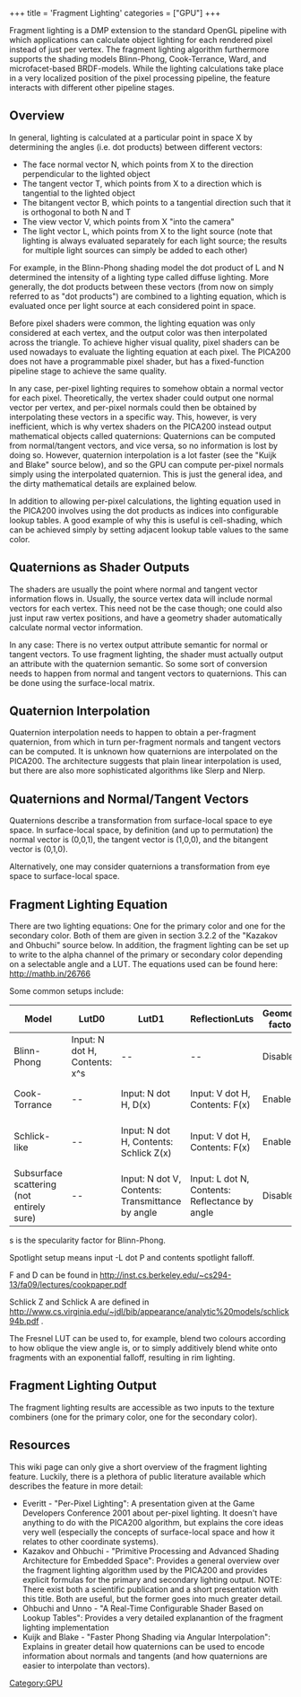 +++
title = 'Fragment Lighting'
categories = ["GPU"]
+++

Fragment lighting is a DMP extension to the standard OpenGL pipeline
with which applications can calculate object lighting for each rendered
pixel instead of just per vertex. The fragment lighting algorithm
furthermore supports the shading models Blinn-Phong, Cook-Terrance,
Ward, and microfacet-based BRDF-models. While the lighting calculations
take place in a very localized position of the pixel processing
pipeline, the feature interacts with different other pipeline stages.

## Overview

In general, lighting is calculated at a particular point in space X by
determining the angles (i.e. dot products) between different vectors:

- The face normal vector N, which points from X to the direction
  perpendicular to the lighted object
- The tangent vector T, which points from X to a direction which is
  tangential to the lighted object
- The bitangent vector B, which points to a tangential direction such
  that it is orthogonal to both N and T
- The view vector V, which points from X "into the camera"
- The light vector L, which points from X to the light source (note that
  lighting is always evaluated separately for each light source; the
  results for multiple light sources can simply be added to each other)

For example, in the Blinn-Phong shading model the dot product of L and N
determined the intensity of a lighting type called diffuse lighting.
More generally, the dot products between these vectors (from now on
simply referred to as "dot products") are combined to a lighting
equation, which is evaluated once per light source at each considered
point in space.

Before pixel shaders were common, the lighting equation was only
considered at each vertex, and the output color was then interpolated
across the triangle. To achieve higher visual quality, pixel shaders can
be used nowadays to evaluate the lighting equation at each pixel. The
PICA200 does not have a programmable pixel shader, but has a
fixed-function pipeline stage to achieve the same quality.

In any case, per-pixel lighting requires to somehow obtain a normal
vector for each pixel. Theoretically, the vertex shader could output one
normal vector per vertex, and per-pixel normals could then be obtained
by interpolating these vectors in a specific way. This, however, is very
inefficient, which is why vertex shaders on the PICA200 instead output
mathematical objects called quaternions: Quaternions can be computed
from normal/tangent vectors, and vice versa, so no information is lost
by doing so. However, quaternion interpolation is a lot faster (see the
"Kuijk and Blake" source below), and so the GPU can compute per-pixel
normals simply using the interpolated quaternion. This is just the
general idea, and the dirty mathematical details are explained below.

In addition to allowing per-pixel calculations, the lighting equation
used in the PICA200 involves using the dot products as indices into
configurable lookup tables. A good example of why this is useful is
cell-shading, which can be achieved simply by setting adjacent lookup
table values to the same color.

## Quaternions as Shader Outputs

The shaders are usually the point where normal and tangent vector
information flows in. Usually, the source vertex data will include
normal vectors for each vertex. This need not be the case though; one
could also just input raw vertex positions, and have a geometry shader
automatically calculate normal vector information.

In any case: There is no vertex output attribute semantic for normal or
tangent vectors. To use fragment lighting, the shader must actually
output an attribute with the quaternion semantic. So some sort of
conversion needs to happen from normal and tangent vectors to
quaternions. This can be done using the surface-local matrix.

## Quaternion Interpolation

Quaternion interpolation needs to happen to obtain a per-fragment
quaternion, from which in turn per-fragment normals and tangent vectors
can be computed. It is unknown how quaternions are interpolated on the
PICA200. The architecture suggests that plain linear interpolation is
used, but there are also more sophisticated algorithms like Slerp and
Nlerp.

## Quaternions and Normal/Tangent Vectors

Quaternions describe a transformation from surface-local space to eye
space. In surface-local space, by definition (and up to permutation) the
normal vector is (0,0,1), the tangent vector is (1,0,0), and the
bitangent vector is (0,1,0).

Alternatively, one may consider quaternions a transformation from eye
space to surface-local space.

## Fragment Lighting Equation

There are two lighting equations: One for the primary color and one for
the secondary color. Both of them are given in section 3.2.2 of the
"Kazakov and Ohbuchi" source below. In addition, the fragment lighting
can be set up to write to the alpha channel of the primary or secondary
color depending on a selectable angle and a LUT. The equations used can
be found here: <http://mathb.in/26766>

Some common setups include:

| Model                                     | LutD0                         | LutD1                                            | ReflectionLuts                                 | Geometry factors | SpotlightLut                             |
|-------------------------------------------|-------------------------------|--------------------------------------------------|------------------------------------------------|------------------|------------------------------------------|
| Blinn-Phong                               | Input: N dot H, Contents: x^s | --                                               | --                                             | Disabled         | Spotlight setup or no-op                 |
| Cook-Torrance                             | --                            | Input: N dot H, D(x)                             | Input: V dot H, Contents: F(x)                 | Enabled          | Spotlight setup or no-op                 |
| Schlick-like                              | --                            | Input: N dot H, Contents: Schlick Z(x)           | Input: V dot H, Contents: F(x)                 | Enabled          | Input: cos phi_i, Contents: Schlick A(x) |
| Subsurface scattering (not entirely sure) | --                            | Input: N dot V, Contents: Transmittance by angle | Input: L dot N, Contents: Reflectance by angle | Disabled         | Spotlight setup or no-op                 |

s is the specularity factor for Blinn-Phong.

Spotlight setup means input -L dot P and contents spotlight falloff.

F and D can be found in
<http://inst.cs.berkeley.edu/~cs294-13/fa09/lectures/cookpaper.pdf>

Schlick Z and Schlick A are defined in
<http://www.cs.virginia.edu/~jdl/bib/appearance/analytic%20models/schlick94b.pdf>
.

The Fresnel LUT can be used to, for example, blend two colours according
to how oblique the view angle is, or to simply additively blend white
onto fragments with an exponential falloff, resulting in rim lighting.

## Fragment Lighting Output

The fragment lighting results are accessible as two inputs to the
texture combiners (one for the primary color, one for the secondary
color).

## Resources

This wiki page can only give a short overview of the fragment lighting
feature. Luckily, there is a plethora of public literature available
which describes the feature in more detail:

- Everitt - "Per-Pixel Lighting": A presentation given at the Game
  Developers Conference 2001 about per-pixel lighting. It doesn't have
  anything to do with the PICA200 algorithm, but explains the core ideas
  very well (especially the concepts of surface-local space and how it
  relates to other coordinate systems).
- Kazakov and Ohbuchi - "Primitive Processing and Advanced Shading
  Architecture for Embedded Space": Provides a general overview over the
  fragment lighting algorithm used by the PICA200 and provides explicit
  formulas for the primary and secondary lighting output. NOTE: There
  exist both a scientific publication and a short presentation with this
  title. Both are useful, but the former goes into much greater detail.
- Ohbuchi and Unno - "A Real-Time Configurable Shader Based on Lookup
  Tables": Provides a very detailed explanantion of the fragment
  lighting implementation
- Kuijk and Blake - "Faster Phong Shading via Angular Interpolation":
  Explains in greater detail how quaternions can be used to encode
  information about normals and tangents (and how quaternions are easier
  to interpolate than vectors).

[Category:GPU](Category:GPU "wikilink")
